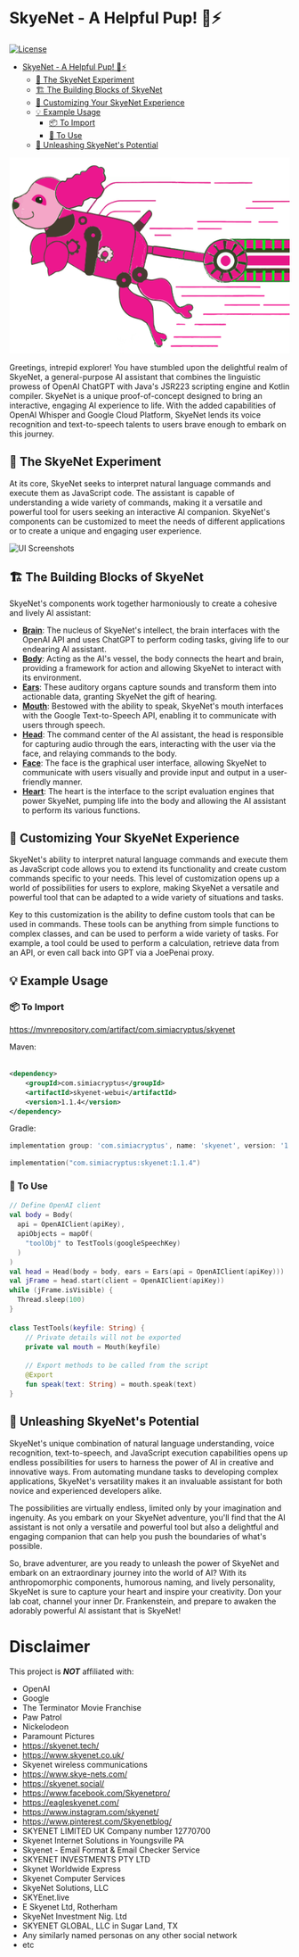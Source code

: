 # SkyeNet - A Helpful Pup! 🐾⚡

[![License](https://img.shields.io/badge/License-Apache%202.0-blue.svg)](https://www.apache.org/licenses/LICENSE-2.0)

<!-- TOC -->

* [SkyeNet - A Helpful Pup! 🐾⚡](#skyenet---a-helpful-pup-)
    * [🧪 The SkyeNet Experiment](#-the-skyenet-experiment)
    * [🏗️ The Building Blocks of SkyeNet](#-the-building-blocks-of-skyenet)
    * [🎨 Customizing Your SkyeNet Experience](#-customizing-your-skyenet-experience)
    * [💡 Example Usage](#-example-usage)
        * [📦 To Import](#-to-import)
        * [🌟 To Use](#-to-use)
    * [🚀 Unleashing SkyeNet's Potential](#-unleashing-skyenets-potential)

<!-- TOC -->

![SkyeNet](skyenet.svg)

Greetings, intrepid explorer! You have stumbled upon the delightful realm of SkyeNet, a general-purpose AI assistant
that combines the linguistic prowess of OpenAI ChatGPT with Java's JSR223 scripting engine and Kotlin compiler. SkyeNet
is a unique proof-of-concept designed to bring an interactive, engaging AI experience to life. With the added
capabilities of OpenAI Whisper and Google Cloud Platform, SkyeNet lends its voice recognition and text-to-speech talents
to users brave enough to embark on this journey.

## 🧪 The SkyeNet Experiment

At its core, SkyeNet seeks to interpret natural language commands and execute them as JavaScript code. The assistant is
capable of understanding a wide variety of commands, making it a versatile and powerful tool for users seeking an
interactive AI companion. SkyeNet's components can be customized to meet the needs of different applications or to
create a unique and engaging user experience.

![UI Screenshots](ui_screenshot.png)

## 🏗️ The Building Blocks of SkyeNet

SkyeNet's components work together harmoniously to create a cohesive and lively AI assistant:

* **[Brain](src/main/kotlin/com/simiacryptus/skyenet/Brain.kt)**: The nucleus of SkyeNet's intellect, the brain
  interfaces with the OpenAI API and uses ChatGPT to perform coding tasks, giving life to our endearing AI assistant.
* **[Body](src/main/kotlin/com/simiacryptus/skyenet/Body.kt)**: Acting as the AI's vessel, the body connects the heart
  and brain, providing a framework for action and allowing SkyeNet to interact with its environment.
* **[Ears](src/main/kotlin/com/simiacryptus/skyenet/Ears.kt)**: These auditory organs capture sounds and transform them
  into actionable data, granting SkyeNet the gift of hearing.
* **[Mouth](src/main/kotlin/com/simiacryptus/skyenet/Mouth.kt)**: Bestowed with the ability to speak, SkyeNet's mouth
  interfaces with the Google Text-to-Speech API, enabling it to communicate with users through speech.
* **[Head](src/main/kotlin/com/simiacryptus/skyenet/Head.kt)**: The command center of the AI assistant, the head is
  responsible for capturing audio through the ears, interacting with the user via the face, and relaying commands to the
  body.
* **[Face](src/main/kotlin/com/simiacryptus/skyenet/Face.kt)**: The face is the graphical user interface, allowing
  SkyeNet to communicate with users visually and provide input and output in a user-friendly manner.
* **[Heart](src/main/kotlin/com/simiacryptus/skyenet/Heart.kt)**: The heart is the interface to the script evaluation
  engines that power SkyeNet, pumping life into the body and allowing the AI assistant to perform its various functions.

## 🎨 Customizing Your SkyeNet Experience

SkyeNet's ability to interpret natural language commands and execute them as JavaScript code allows you to
extend its functionality and create custom commands specific to your needs. This level of customization opens up a world
of possibilities for users to explore, making SkyeNet a versatile and powerful tool that can be adapted to a wide
variety of situations and tasks.

Key to this customization is the ability to define custom tools that can be used in commands. These tools can be
anything from simple functions to complex classes, and can be used to perform a wide variety of tasks. For example, a
tool could be used to perform a calculation, retrieve data from an API, or even call back into GPT via a JoePenai proxy.

## 💡 Example Usage

### 📦 To Import

https://mvnrepository.com/artifact/com.simiacryptus/skyenet

Maven:

```xml

<dependency>
    <groupId>com.simiacryptus</groupId>
    <artifactId>skyenet-webui</artifactId>
    <version>1.1.4</version>
</dependency>
```

Gradle:

```groovy
implementation group: 'com.simiacryptus', name: 'skyenet', version: '1.1.4'
```

```kotlin
implementation("com.simiacryptus:skyenet:1.1.4")
```

### 🌟 To Use

```kotlin
// Define OpenAI client
val body = Body(
  api = OpenAIClient(apiKey),
  apiObjects = mapOf(
    "toolObj" to TestTools(googleSpeechKey)
  )
)
val head = Head(body = body, ears = Ears(api = OpenAIClient(apiKey)))
val jFrame = head.start(client = OpenAIClient(apiKey))
while (jFrame.isVisible) {
  Thread.sleep(100)
}

class TestTools(keyfile: String) {
    // Private details will not be exported
    private val mouth = Mouth(keyfile)

    // Export methods to be called from the script
    @Export
    fun speak(text: String) = mouth.speak(text)
}
```

## 🚀 Unleashing SkyeNet's Potential

SkyeNet's unique combination of natural language understanding, voice recognition, text-to-speech, and JavaScript
execution capabilities opens up endless possibilities for users to harness the power of AI in creative and innovative
ways. From automating mundane tasks to developing complex applications, SkyeNet's versatility makes it an invaluable
assistant for both novice and experienced developers alike.

The possibilities are virtually endless, limited only by your imagination and ingenuity. As you embark on your SkyeNet
adventure, you'll find that the AI assistant is not only a versatile and powerful tool but also a delightful and
engaging companion that can help you push the boundaries of what's possible.

So, brave adventurer, are you ready to unleash the power of SkyeNet and embark on an extraordinary journey into the
world of AI? With its anthropomorphic components, humorous naming, and lively personality, SkyeNet is sure to capture
your heart and inspire your creativity. Don your lab coat, channel your inner Dr. Frankenstein, and prepare to awaken
the adorably powerful AI assistant that is SkyeNet!

# Disclaimer

This project is **_NOT_** affiliated with:

- OpenAI
- Google
- The Terminator Movie Franchise
- Paw Patrol
- Nickelodeon
- Paramount Pictures
- https://skyenet.tech/
- https://www.skyenet.co.uk/
- Skyenet wireless communications
- https://www.skye-nets.com/
- https://skyenet.social/
- https://www.facebook.com/Skyenetpro/
- https://eagleskyenet.com/
- https://www.instagram.com/skyenet/
- https://www.pinterest.com/Skyenetblog/
- SKYENET LIMITED UK Company number 12770700
- Skyenet Internet Solutions in Youngsville PA
- Skyenet - Email Format & Email Checker Service
- SKYENET INVESTMENTS PTY LTD
- Skynet Worldwide Express
- Skyenet Computer Services
- SkyeNet Solutions, LLC
- SKYEnet.live
- E Skyenet Ltd, Rotherham
- SkyeNet Investment Nig. Ltd
- SKYENET GLOBAL, LLC in Sugar Land, TX
- Any similarly named personas on any other social network
- etc

